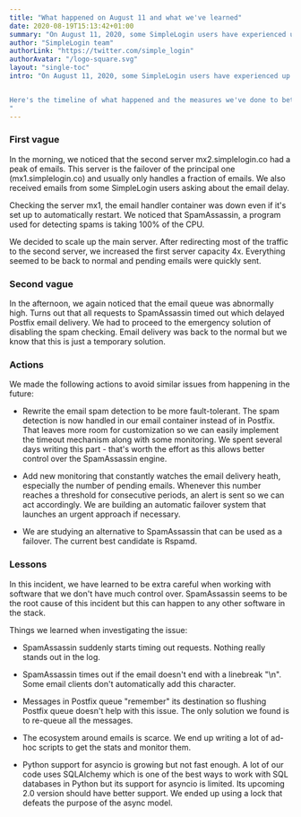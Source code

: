```yaml
---
title: "What happened on August 11 and what we've learned"
date: 2020-08-19T15:13:42+01:00
summary: "On August 11, 2020, some SimpleLogin users have experienced up to 8 hours of email delay. We deeply apologize for this incident and will make sure this issue will never happen again. No emails were lost during this time"
author: "SimpleLogin team"
authorLink: "https://twitter.com/simple_login"
authorAvatar: "/logo-square.svg"
layout: "single-toc"
intro: "On August 11, 2020, some SimpleLogin users have experienced up to 8 hours of email delay. We deeply apologize for this incident and have made some measures to avoid this issue from happening again. No emails were lost during this time.


Here's the timeline of what happened and the measures we've done to better handle these situations.
"
---
```


### First vague

In the morning, we noticed that the second server mx2.simplelogin.co had a peak of emails. This server is the failover of the principal one (mx1.simplelogin.co) and usually only handles a fraction of emails. We also received emails from some SimpleLogin users asking about the email delay.

Checking the server mx1, the email handler container was down even if it's set up to automatically restart. We noticed that SpamAssassin, a program used for detecting spams is taking 100% of the CPU.

We decided to scale up the main server. After redirecting most of the traffic to the second server, we increased the first server capacity 4x. Everything seemed to be back to normal and pending emails were quickly sent.

### Second vague

In the afternoon, we again noticed that the email queue was abnormally high. Turns out that all requests to SpamAssassin timed out which delayed Postfix email delivery. We had to proceed to the emergency solution of disabling the spam checking. Email delivery was back to the normal but we know that this is just a temporary solution.

### Actions

We made the following actions to avoid similar issues from happening in the future:

- Rewrite the email spam detection to be more fault-tolerant. The spam detection is now handled in our email container instead of in Postfix. That leaves more room for customization so we can easily implement the timeout mechanism along with some monitoring. We spent several days writing this part - that's worth the effort as this allows better control over the SpamAssassin engine.

- Add new monitoring that constantly watches the email delivery heath, especially the number of pending emails. Whenever this number reaches a threshold for consecutive periods, an alert is sent so we can act accordingly. We are building an automatic failover system that launches an urgent approach if necessary.

- We are studying an alternative to SpamAssassin that can be used as a failover. The current best candidate is Rspamd.

### Lessons

In this incident, we have learned to be extra careful when working with software that we don't have much control over. SpamAssassin seems to be the root cause of this incident but this can happen to any other software in the stack.

Things we learned when investigating the issue:

- SpamAssassin suddenly starts timing out requests. Nothing really stands out in the log.

- SpamAssassin times out if the email doesn't end with a linebreak "\n". Some email clients don't automatically add this character.

- Messages in Postfix queue "remember" its destination so flushing Postfix queue doesn't help with this issue. The only solution we found is to re-queue all the messages.

- The ecosystem around emails is scarce. We end up writing a lot of ad-hoc scripts to get the stats and monitor them.

- Python support for asyncio is growing but not fast enough. A lot of our code uses SQLAlchemy which is one of the best ways to work with SQL databases in Python but its support for asyncio is limited. Its upcoming 2.0 version should have better support. We ended up using a lock that defeats the purpose of the async model.


